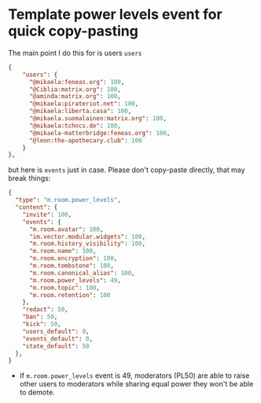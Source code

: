 # Template power levels event for quick copy-pasting

The main point I do this for is users `users`

```json
{
    "users": {
      "@mikaela:feneas.org": 100,
      "@Ciblia:matrix.org": 100,
      "@aminda:matrix.org": 100,
      "@mikaela:pirateriot.net": 100,
      "@mikaela:liberta.casa": 100,
      "@mikaela.suomalainen:matrix.org": 100,
      "@mikaela:tchncs.de": 100,
      "@mikaela-matterbridge:feneas.org": 100,
      "@leon:the-apothecary.club": 100
    }
},
```

but here is `events` just in case. Please don't copy-paste directly, that may
break things:

```json
{
  "type": "m.room.power_levels",
  "content": {
    "invite": 100,
    "events": {
      "m.room.avatar": 100,
      "im.vector.modular.widgets": 100,
      "m.room.history_visibility": 100,
      "m.room.name": 100,
      "m.room.encryption": 100,
      "m.room.tombstone": 100,
      "m.room.canonical_alias": 100,
      "m.room.power_levels": 49,
      "m.room.topic": 100,
      "m.room.retention": 100
    },
    "redact": 50,
    "ban": 50,
    "kick": 50,
    "users_default": 0,
    "events_default": 0,
    "state_default": 50
  },
}
```

* If `m.room.power_levels` event is 49, moderators (PL50) are able to raise
  other users to moderators while sharing equal power they won't be able to
  demote.
